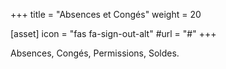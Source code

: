 +++
title = "Absences et Congés"
weight = 20

[asset]
  icon = "fas fa-sign-out-alt"
  #url = "#"
+++

Absences, Congés, Permissions, Soldes.
